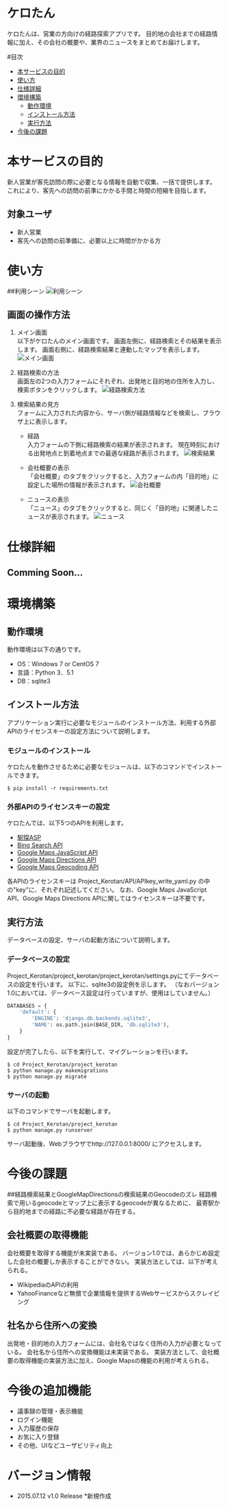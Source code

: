 # ケロたん
ケロたんは、営業の方向けの経路探索アプリです。
目的地の会社までの経路情報に加え、その会社の概要や、業界のニュースをまとめてお届けします。


#目次
- [本サービスの目的](#本サービスの目的)
- [使い方](#使い方)
- [仕様詳細](#仕様詳細)
- [環境構築](#環境構築)
	- [動作環境](#動作環境)
	- [インストール方法](#インストール方法)
	- [実行方法](#実行方法)
- [今後の課題](#今後の課題)


# 本サービスの目的
新人営業が客先訪問の際に必要となる情報を自動で収集、一括で提供します。
これにより、客先への訪問の前準にかかる手間と時間の短縮を目指します。

## 対象ユーザ
* 新人営業
* 客先への訪問の前準備に、必要以上に時間がかかる方


# 使い方
##利用シーン
![利用シーン](画像のパス)

## 画面の操作方法
1. メイン画面  
以下がケロたんのメイン画面です。
画面左側に、経路検索とその結果を表示します。
画面右側に、経路検索結果と連動したマップを表示します。
![メイン画面](画像のパス)

1. 経路検索の方法  
画面左の2つの入力フォームにそれぞれ、出発地と目的地の住所を入力し、検索ボタンをクリックします。
![経路検索方法](画像のパス)

1. 検索結果の見方  
フォームに入力された内容から、サーバ側が経路情報などを検索し、ブラウザ上に表示します。
	* 経路  
	入力フォームの下側に経路検索の結果が表示されます。
	現在時刻における出発地点と到着地点までの最適な経路が表示されます。
	![検索結果](画像のパス)

	* 会社概要の表示  
	「会社概要」のタブをクリックすると、入力フォームの内「目的地」に設定した場所の情報が表示されます。
	![会社概要](画像のパス)

	* ニュースの表示  
	「ニュース」のタブをクリックすると、同じく「目的地」に関連したニュースが表示されます。
	![ニュース](画像のパス)

# 仕様詳細
## Comming Soon...

# 環境構築
## 動作環境
動作環境は以下の通りです。
* OS：Windows 7 or CentOS 7
* 言語：Python 3．5.1
* DB：sqlite3


## インストール方法
アプリケーション実行に必要なモジュールのインストール方法、利用する外部APIのライセンスキーの設定方法について説明します。

### モジュールのインストール
ケロたんを動作させるために必要なモジュールは、以下のコマンドでインストールできます。
```shell
$ pip install -r requirements.txt
```

### 外部APIのライセンスキーの設定
ケロたんでは、以下5つのAPIを利用します。
* [駅探ASP](http://go.ekitan.com/service/index.shtml#as1)
* [Bing Search API](https://datamarket.azure.com/dataset/bing/search)
* [Google Maps JavaScript API](https://developers.google.com/maps/documentation/javascript/?hl=ja)
* [Google Maps Directions API](https://developers.google.com/maps/documentation/directions/?hl=ja)
* [Google Maps Geocoding API](https://developers.google.com/maps/documentation/geocoding/intro?hl=ja)

各APIのライセンスキーは
Project_Kerotan/API/APIkey_write_yaml.py
の中の"key"に、それぞれ記述してください。
なお、Google Maps JavaScript API、Google Maps Directions APIに関してはライセンスキーは不要です。


## 実行方法
データベースの設定、サーバの起動方法について説明します。

### データベースの設定
Project_Kerotan/project_kerotan/project_kerotan/settings.pyにてデータベースの設定を行います。
以下に、sqlite3の設定例を示します。
（なおバージョン1.0においては、データベース設定は行っていますが、使用はしていません。）
```python
DATABASES = {
    'default': {
        'ENGINE': 'django.db.backends.sqlite3',
        'NAME': os.path.join(BASE_DIR, 'db.sqlite3'),
    }
}
```
設定が完了したら、以下を実行して、マイグレーションを行います。
```
$ cd Project_Kerotan/project_kerotan
$ python manage.py makemigrations
$ python manage.py migrate
```


### サーバの起動
以下のコマンドでサーバを起動します。
```shell
$ cd Project_Kerotan/project_kerotan
$ python manage.py runserver
```
サーバ起動後、Webブラウザでhttp://127.0.0.1:8000/ にアクセスします。

# 今後の課題
##経路検索結果とGoogleMapDirectionsの検索結果のGeocodeのズレ
経路検索で用いるgeocodeとマップ上に表示するgeocodeが異なるために、
最寄駅から目的地までの経路に不必要な経路が存在する。

## 会社概要の取得機能
会社概要を取得する機能が未実装である。
バージョン1.0では、あらかじめ設定した会社の概要しか表示することができない。
実装方法としては、以下が考えられる。
* WikipediaのAPIの利用
* YahooFinanceなど無償で企業情報を提供するWebサービスからスクレイピング

## 社名から住所への変換
出発地・目的地の入力フォームには、会社名ではなく住所の入力が必要となっている。
会社名から住所への変換機能は未実装である。
実装方法として、会社概要の取得機能の実装方法に加え、Google Mapsの機能の利用が考えられる。

# 今後の追加機能
* 議事録の管理・表示機能
* ログイン機能
* 入力履歴の保存
* お気に入り登録
* その他、UIなどユーザビリティ向上

# バージョン情報
* 2015.07.12 v1.0 Release
	*新規作成 
